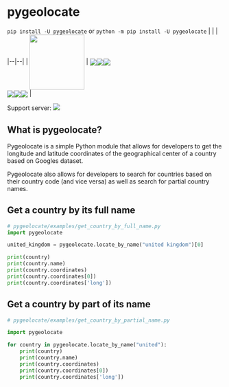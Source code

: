 
# pygeolocate
 
`pip install -U pygeolocate` or `python -m pip install -U pygeolocate`
|  |  |
|--|--|
| <img align="center" src="https://i.imgur.com/g3Euo2M.png" height="128" width="128"/> | <img align="center" src="https://img.shields.io/pypi/dm/pygeolocate?style=for-the-badge"/><img align="center" src="https://img.shields.io/github/license/scrumpyy/pygeolocate?style=for-the-badge"/><img align="center" src="https://img.shields.io/github/issues/scrumpyy/pygeolocate?style=for-the-badge"/><br><img align="center" src="https://img.shields.io/github/stars/scrumpyy/pygeolocate?style=for-the-badge"/><img align="center" src="https://img.shields.io/pypi/v/pygeolocate?style=for-the-badge"/><img align="center" src="https://img.shields.io/pypi/pyversions/pygeolocate?style=for-the-badge"/> |

Support server: <a href="https://discord.gg/v9Y8Yq2k5D" target="_blank">
  <img draggable="false" style="width:119xp;height:20xp;" src="https://discord.com/api/guilds/1103834986194415637/embed.png">
</a>

## What is pygeolocate?
Pygeolocate is a simple Python module that allows for developers to get the longitude and latitude coordinates of the geographical center of a country based on Googles dataset.

Pygeolocate also allows for developers to search for countries based on their country code (and vice versa) as well as search for partial country names.

## Get a country by its full name
```python
# pygeolocate/examples/get_country_by_full_name.py
import pygeolocate

united_kingdom = pygeolocate.locate_by_name("united kingdom")[0]

print(country)
print(country.name)
print(country.coordinates)
print(country.coordinates[0])
print(country.coordinates['long'])
```

## Get a country by part of its name
```python
# pygeolocate/examples/get_country_by_partial_name.py

import pygeolocate

for country in pygeolocate.locate_by_name("united"):
    print(country)
    print(country.name)
    print(country.coordinates)
    print(country.coordinates[0])
    print(country.coordinates['long'])
```
